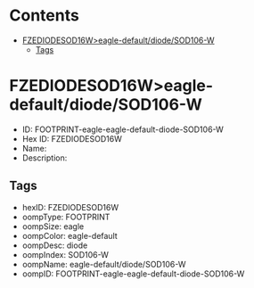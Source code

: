 



Contents
========

* [FZEDIODESOD16W>eagle-default/diode/SOD106-W](#fzediodesod16weagle-defaultdiodesod106-w)
	* [Tags](#tags)

# FZEDIODESOD16W>eagle-default/diode/SOD106-W

- ID: FOOTPRINT-eagle-eagle-default-diode-SOD106-W
- Hex ID: FZEDIODESOD16W
- Name: 
- Description: 

## Tags

- hexID: FZEDIODESOD16W
- oompType: FOOTPRINT
- oompSize: eagle
- oompColor: eagle-default
- oompDesc: diode
- oompIndex: SOD106-W
- oompName: eagle-default/diode/SOD106-W
- oompID: FOOTPRINT-eagle-eagle-default-diode-SOD106-W
